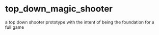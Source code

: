 # top_down_magic_shooter
 a top down shooter prototype with the intent of being the foundation for a full game
